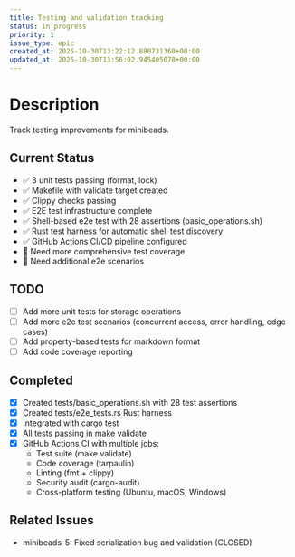 ```yaml
---
title: Testing and validation tracking
status: in_progress
priority: 1
issue_type: epic
created_at: 2025-10-30T13:22:12.880731360+00:00
updated_at: 2025-10-30T13:56:02.945405078+00:00
---
```


# Description

Track testing improvements for minibeads.

## Current Status
- ✅ 3 unit tests passing (format, lock)
- ✅ Makefile with validate target created
- ✅ Clippy checks passing
- ✅ E2E test infrastructure complete
- ✅ Shell-based e2e test with 28 assertions (basic_operations.sh)
- ✅ Rust test harness for automatic shell test discovery
- ✅ GitHub Actions CI/CD pipeline configured
- 🔲 Need more comprehensive test coverage
- 🔲 Need additional e2e scenarios

## TODO
- [ ] Add more unit tests for storage operations
- [ ] Add more e2e test scenarios (concurrent access, error handling, edge cases)
- [ ] Add property-based tests for markdown format
- [ ] Add code coverage reporting

## Completed
- [x] Created tests/basic_operations.sh with 28 test assertions
- [x] Created tests/e2e_tests.rs Rust harness
- [x] Integrated with cargo test
- [x] All tests passing in make validate
- [x] GitHub Actions CI with multiple jobs:
  - Test suite (make validate)
  - Code coverage (tarpaulin)
  - Linting (fmt + clippy)
  - Security audit (cargo-audit)
  - Cross-platform testing (Ubuntu, macOS, Windows)

## Related Issues
- minibeads-5: Fixed serialization bug and validation (CLOSED)

